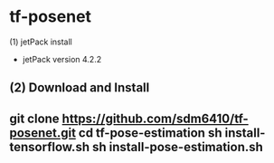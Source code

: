 # tf-posenet
(1) jetPack install 
 * jetPack version 4.2.2

(2) Download and Install
-------------------------------------------------------
git clone https://github.com/sdm6410/tf-posenet.git
cd tf-pose-estimation
sh install-tensorflow.sh
sh install-pose-estimation.sh
----------------------------------------------------------
